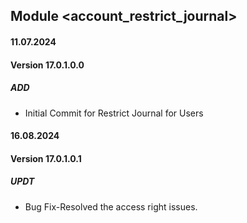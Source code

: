 ## Module <account_restrict_journal>

#### 11.07.2024
#### Version 17.0.1.0.0
##### ADD
- Initial Commit for Restrict Journal for Users

#### 16.08.2024
#### Version 17.0.1.0.1
##### UPDT
- Bug Fix-Resolved the access right issues.
